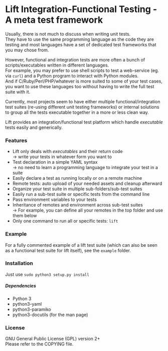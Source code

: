 Lift Integration-Functional Testing - A meta test framework
===========================================================

Usually, there is not much to discuss when writing unit tests.  
They have to use the same programming language as the code they are testing
and most languages have a set of dedicated test frameworks that you may chose from.

However, functional and integration tests are more often a bunch of
scripts/executables written in different languages.  
For example, you may prefer to use shell scripts to test a web-service
(eg. via `curl`) and a Python program to interact with Python modules.  
And if C/Ruby/Perl/PHP/whatever is more suited to some of your test cases,
you want to use these languages too without having to write the full test suite with it.

Currently, most projects seem to have either multiple functional/integration
test suites (re-using different unit testing frameworks) or internal solutions
to group all the tests executable together in a more or less clean way.

Lift provides an integration/functional test platform which handle *executable*
tests easily and generically.  


### Features

* Lift only deals with *executables* and their return code  
  → write your tests in whatever form you want to
* Test declaration in a simple YAML syntax  
  → no need to learn a programming language to integrate your test in a suite
* Easily declare a test as running locally or on a remote machine
* Remote tests: auto upload of your needed assets and cleanup afterward
* Organize your test suite in multiple sub-folders/sub-test suites
* Easily run a sub-test suite or specific tests from the command line
* Pass environment variables to your tests
* Inheritance of remotes and environment across sub-test suites  
  → For example, you can define all your remotes in the top folder and use them below
* Only one command to run all or specific tests: `lift`


### Example

For a fully commented example of a lift test suite (which can also be seen as
a functional test suite for lift itself), see the `example` folder.


### Installation

Just use `sudo python3 setup.py install`

##### Dependencies

* Python 3
* python3-yaml
* python3-paramiko
* python3-docutils (for the man page)


### License

GNU General Public License (GPL) version 2+  
Please refer to the COPYING file.
